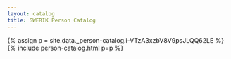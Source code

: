 ```yaml
---
layout: catalog
title: SWERIK Person Catalog
---
```

{% assign p = site.data._person-catalog.i-VTzA3xzbV8V9psJLQQ62LE %}
{% include person-catalog.html p=p %}

